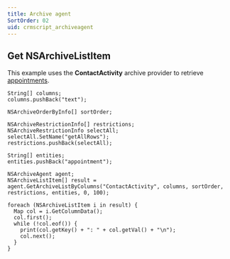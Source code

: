 ```yaml
---
title: Archive agent
SortOrder: 02
uid: crmscript_archiveagent
---
```


## Get NSArchiveListItem

This example uses the **ContactActivity** archive provider to retrieve [appointments](xref:crmscript_appointments).

```crmscript!
String[] columns;
columns.pushBack("text");

NSArchiveOrderByInfo[] sortOrder;

NSArchiveRestrictionInfo[] restrictions;
NSArchiveRestrictionInfo selectAll;
selectAll.SetName("getAllRows");
restrictions.pushBack(selectAll);

String[] entities;
entities.pushBack("appointment");

NSArchiveAgent agent;
NSArchiveListItem[] result = agent.GetArchiveListByColumns("ContactActivity", columns, sortOrder, restrictions, entities, 0, 100);

foreach (NSArchiveListItem i in result) {
  Map col = i.GetColumnData();
  col.first();
  while (!col.eof()) {
    print(col.getKey() + ": " + col.getVal() + "\n");
    col.next();
  }
}
```

